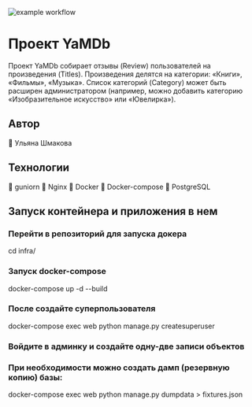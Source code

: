 ![example workflow](https://github.com/Ulyana819/yamdb_final/actions/workflows/yamdb_workflow.yml/badge.svg)
# Проект YaMDb
Проект YaMDb собирает отзывы (Review) пользователей на произведения (Titles). Произведения делятся на категории: «Книги», «Фильмы», «Музыка». Список категорий (Category) может быть расширен администратором (например, можно добавить категорию «Изобразительное искусство» или «Ювелирка»).
## Автор   
:paperclip: Ульяна Шмакова    
## Технологии
:paperclip: guniorn
:paperclip: Nginx
:paperclip: Docker
:paperclip: Docker-compose
:paperclip: PostgreSQL

## Запуск контейнера и приложения в нем

### Перейти в репозиторий для запуска докера
cd infra/

### Запуск docker-compose
docker-compose up -d --build

### После создайте суперпользователя
docker-compose exec web python manage.py createsuperuser

### Войдите в админку и создайте одну-две записи объектов

### При необходимости можно создать дамп (резервную копию) базы:
docker-compose exec web python manage.py dumpdata > fixtures.json